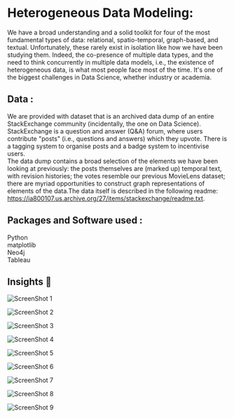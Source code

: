 # Heterogeneous Data Modeling:

We have a broad understanding and a solid toolkit for four of the most fundamental types of data: relational, spatio-temporal, graph-based, and textual. Unfortunately, these rarely exist in isolation like how we have been studying them. Indeed, the co-presence of multiple data types, and the need to think concurrently in multiple data models, i.e., the existence of heterogeneous data, is what most people face most of the time. It's one of the biggest challenges in Data Science, whether industry or academia.


## Data :
We are provided with dataset that is an archived data dump of an entire StackExchange community (incidentally, the one on Data Science). StackExchange is a question and answer (Q&A) forum, where users contribute "posts" (i.e., questions and answers) which they upvote. There is a tagging system to organise posts and a badge system to incentivise users.
<br>
The data dump contains a broad selection of the elements we have been looking at previously: the posts themselves are (marked up) temporal text, with revision histories; the votes resemble our previous MovieLens dataset; there are myriad opportunities to construct graph representations of elements of the data.The data itself is described in the following readme: https://ia800107.us.archive.org/27/items/stackexchange/readme.txt.

## Packages and Software used :
Python <br>
matplotlib <br>
Neo4j <br>
Tableau

## Insights :pencil:

![ScreenShot 1](Vizualizations/Feature_1_as_Webpage.png)

![ScreenShot 2](Vizualizations/Feature_1_Knowledge_Graph_rep_in_neo4j.png)

![ScreenShot 3](Vizualizations/Feature_1_output_as_XML_1.png)

![ScreenShot 4](Vizualizations/Feature_1_output_as_XML_2.png)

![ScreenShot 5](Vizualizations/Feature_1_output_as_XML.png)

![ScreenShot 6](Vizualizations/Feature_2_as_Webpage.png)

![ScreenShot 7](Vizualizations/Feature_3_weak_and_strong_nodes_as_clusters_.png)

![ScreenShot 8](Vizualizations/images/Feature_3_nodes_and_edges_in_neo4j_.png)

![ScreenShot 9](Vizualizations/Heat_map_showing_similarity_measure_among_users.png)

